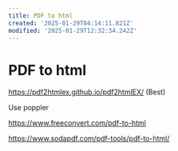 ```yaml
---
title: PDF to html
created: '2025-01-29T04:14:11.821Z'
modified: '2025-01-29T12:32:34.242Z'
---
```


# PDF to html

https://pdf2htmlex.github.io/pdf2htmlEX/ (Best)

Use poppler

https://www.freeconvert.com/pdf-to-html

https://www.sodapdf.com/pdf-tools/pdf-to-html/
